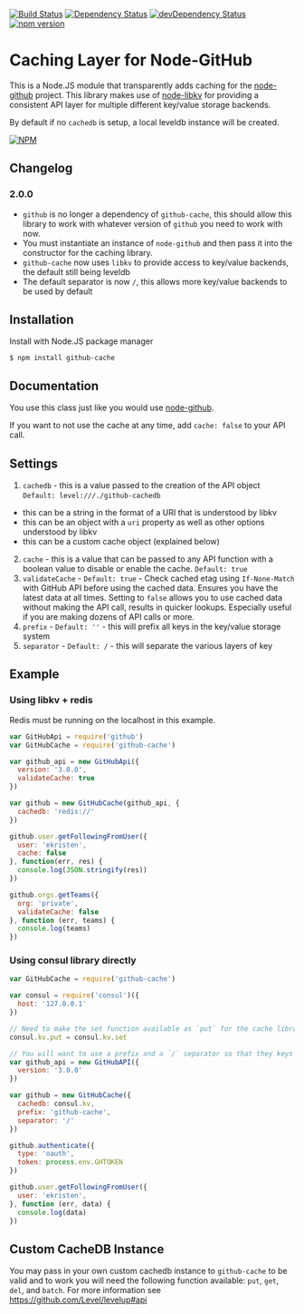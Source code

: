 [![Build Status](https://travis-ci.org/ekristen/node-github-cache.svg)](https://travis-ci.org/ekristen/node-github-cache) [![Dependency Status](https://david-dm.org/ekristen/node-github-cache.svg)](https://david-dm.org/ekristen/node-github-cache) [![devDependency Status](https://david-dm.org/ekristen/node-github-cache/dev-status.svg)](https://david-dm.org/ekristen/node-github-cache#info=devDependencies) [![npm version](https://badge.fury.io/js/github-cache.svg)](http://badge.fury.io/js/github-cache)

# Caching Layer for Node-GitHub

This is a Node.JS module that transparently adds caching for the [node-github](https://github.com/mikedeboer/node-github) project. This library makes use of [node-libkv](https://github.com/ekristen/node-libkv) for providing a consistent API layer for multiple different key/value storage backends.

By default if no `cachedb` is setup, a local leveldb instance will be created. 

[![NPM](https://nodei.co/npm/github-cache.png?downloads=true&downloadRank=true&stars=true)](https://nodei.co/npm/github-cache/)

## Changelog

### 2.0.0

* `github` is no longer a dependency of `github-cache`, this should allow this library to work with whatever version of `github` you need to work with now.
* You must instantiate an instance of `node-github` and then pass it into the constructor for the caching library.
* `github-cache` now uses `libkv` to provide access to key/value backends, the default still being leveldb
* The default separator is now `/`, this allows more key/value backends to be used by default


## Installation

Install with Node.JS package manager

```
$ npm install github-cache
```

## Documentation

You use this class just like you would use [node-github](https://github.com/mikedeboer/node-github). 

If you want to not use the cache at any time, add `cache: false` to your API call.

## Settings

1. `cachedb` - this is a value passed to the creation of the API object `Default: level:///./github-cachedb`
  - this can be a string in the format of a URI that is understood by libkv
  - this can be an object with a `uri` property as well as other options understood by libkv
  - this can be a custom cache object (explained below)
2. `cache` - this is a value that can be passed to any API function with a boolean value to disable or enable the cache. `Default: true`
3. `validateCache` - `Default: true` - Check cached etag using `If-None-Match` with GitHub API before using the cached data. Ensures you have the latest data at all times. Setting to `false` allows you to use cached data without making the API call, results in quicker lookups. Especially useful if you are making dozens of API calls or more.
4. `prefix` - `Default: ''` - this will prefix all keys in the key/value storage system
5. `separator` - `Default: /` - this will separate the various layers of key

## Example

### Using libkv + redis 

Redis must be running on the localhost in this example.

```javascript
var GitHubApi = require('github')
var GitHubCache = require('github-cache')

var github_api = new GitHubApi({
  version: '3.0.0',
  validateCache: true
})

var github = new GitHubCache(github_api, {
  cachedb: 'redis://'
})

github.user.getFollowingFromUser({
  user: 'ekristen',
  cache: false
}, function(err, res) {
  console.log(JSON.stringify(res))
})

github.orgs.getTeams({
  org: 'private',
  validateCache: false
}, function (err, teams) {
  console.log(teams)
})

```

### Using consul library directly

```javascript
var GitHubCache = require('github-cache')

var consul = require('consul')({
  host: '127.0.0.1'
})

// Need to make the set function available as `put` for the cache library to work.
consul.kv.put = consul.kv.set

// You will want to use a prefix and a `/` separator so that they keys get separated out better in consul.
var github_api = new GitHubAPI({
  version: '3.0.0'
})

var github = new GitHubCache({
  cachedb: consul.kv,
  prefix: 'github-cache',
  separator: '/'
})

github.authenticate({
  type: 'oauth',
  token: process.env.GHTOKEN
})

github.user.getFollowingFromUser({
  user: 'ekristen',
}, function (err, data) {
  console.log(data)
})

```

## Custom CacheDB Instance

You may pass in your own custom cachedb instance to `github-cache` to be valid and to work you will need the following function available: `put`, `get`, `del`, and `batch`. For more information see https://github.com/Level/levelup#api


